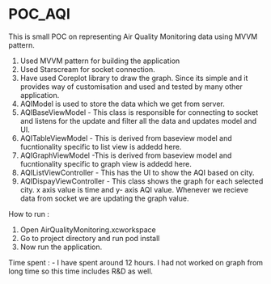 # POC_AQI
This is small POC on representing  Air Quality Monitoring data using MVVM pattern.

1. Used MVVM pattern for building the application
2. Used Starscream  for socket connection.
3. Have used Coreplot library to draw the graph. Since its simple and it provides way of customisation and used and tested by many other application.
4. AQIModel is used to store the data which we get from server.
5. AQIBaseViewModel - This class is responsible for connecting to socket and listens for the update and filter all the data and updates model and UI.
6. AQITableViewModel - This is derived from baseview model and fucntionality specific to list view is addedd here.
7. AQIGraphViewModel -This is derived from baseview model and fucntionality specific to graph view is addedd here.
8. AQIListViewController - This has the UI to show the AQI based on city. 
9. AQIDispayViewController - This class shows the graph for each selected city. x axis value is time and y- axis AQI value. Whenever we recieve data from socket we are updating the graph value.

How to run : 

1. Open AirQualityMonitoring.xcworkspace
2. Go to project directory and run pod install
3. Now run the application.


Time spent : - I have spent around 12 hours. I had not worked on graph from long time so this time includes R&D as well. 
